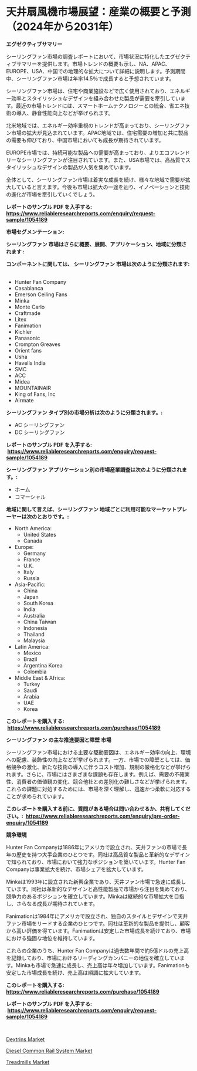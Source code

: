 <p><h1>天井扇風機市場展望：産業の概要と予測（2024年から2031年）</h1></p><p><strong>エグゼクティブサマリー</strong></p>
<p><p>シーリングファン市場の調査レポートにおいて、市場状況に特化したエグゼクティブサマリーを提供します。市場トレンドの概要も示し、NA、APAC、EUROPE、USA、中国での地理的な拡大について詳細に説明します。予測期間中、シーリングファン市場は年率14.5％で成長すると予想されています。</p><p>シーリングファン市場は、住宅や商業施設などで広く使用されており、エネルギー効率とスタイリッシュなデザインを組み合わせた製品が需要を牽引しています。最近の市場トレンドには、スマートホームテクノロジーとの統合、省エネ技術の導入、静音性能向上などが挙げられます。</p><p>北米地域では、エネルギー効率重視のトレンドが高まっており、シーリングファン市場の拡大が見込まれています。APAC地域では、住宅需要の増加と共に製品の需要も伸びており、中国市場においても成長が期待されています。</p><p>EUROPE市場では、持続可能な製品への需要が高まっており、よりエコフレンドリーなシーリングファンが注目されています。また、USA市場では、高品質でスタイリッシュなデザインの製品が人気を集めています。</p><p>全体として、シーリングファン市場は着実な成長を続け、様々な地域で需要が拡大していると言えます。今後も市場は拡大の一途を辿り、イノベーションと技術の進化が市場を牽引していくでしょう。</p></p>
<p><strong>レポートのサンプル PDF を入手する: <a href="https://www.reliableresearchreports.com/enquiry/request-sample/1054189">https://www.reliableresearchreports.com/enquiry/request-sample/1054189</a></strong></p>
<p><strong>市場セグメンテーション:</strong></p>
<p><strong> シーリングファン 市場はさらに概要、展開、アプリケーション、地域に分類されます :</strong></p>
<p><strong>コンポーネントに関しては、 シーリングファン 市場は次のように分類されます: &nbsp;</strong></p>
<p><ul><li>Hunter Fan Company</li><li>Casablanca</li><li>Emerson Ceiling Fans</li><li>Minka</li><li>Monte Carlo</li><li>Craftmade</li><li>Litex</li><li>Fanimation</li><li>Kichler</li><li>Panasonic</li><li>Crompton Greaves</li><li>Orient fans</li><li>Usha</li><li>Havells India</li><li>SMC</li><li>ACC</li><li>Midea</li><li>MOUNTAINAIR</li><li>King of Fans, Inc</li><li>Airmate</li></ul></p>
<p><strong> シーリングファン タイプ別の市場分析は次のように分類されます。:</strong></p>
<p><ul><li>AC シーリングファン</li><li>DC シーリングファン</li></ul></p>
<p><strong>レポートのサンプル PDF を入手する: &nbsp;<a href="https://www.reliableresearchreports.com/enquiry/request-sample/1054189">https://www.reliableresearchreports.com/enquiry/request-sample/1054189</a></strong></p>
<p><strong> シーリングファン アプリケーション別の市場産業調査は次のように分類されます。:</strong></p>
<p><ul><li>ホーム</li><li>コマーシャル</li></ul></p>
<p><strong>地域に関して言えば、シーリングファン 地域ごとに利用可能なマーケットプレーヤーは次のとおりです。:</strong></p>
<p><ul>
    <li>
        North America:
        <ul>
            <li>United States</li>
            <li>Canada</li>
        </ul>
    </li>
    <li>
        Europe:
        <ul>
            <li>Germany</li>
            <li>France</li>
            <li>U.K.</li>
            <li>Italy</li>
            <li>Russia</li>
        </ul>
    </li>
    <li>
        Asia-Pacific:
        <ul>
            <li>China</li>
            <li>Japan</li>
            <li>South Korea</li>
            <li>India</li>
            <li>Australia</li>
            <li>China Taiwan</li>
            <li>Indonesia</li>
            <li>Thailand</li>
            <li>Malaysia</li>
        </ul>
    </li>
    <li>
        Latin America:
        <ul>
            <li>Mexico</li>
            <li>Brazil</li>
            <li>Argentina Korea</li>
            <li>Colombia</li>
        </ul>
    </li>
    <li>
        Middle East & Africa:
        <ul>
            <li>Turkey</li>
            <li>Saudi</li>
            <li>Arabia</li>
            <li>UAE</li>
            <li>Korea</li>
        </ul>
    </li>
    </ul></p>
<p><strong>このレポートを購入する: &nbsp;<a href="https://www.reliableresearchreports.com/purchase/1054189">https://www.reliableresearchreports.com/purchase/1054189</a></strong></p>
<p><strong>シーリングファン の主な推進要因と障壁 市場</strong></p>
<p><p>シーリングファン市場における主要な駆動要因は、エネルギー効率の向上、環境への配慮、装飾性の向上などが挙げられます。一方、市場での障壁としては、価格競争の激化、新たな技術の導入に伴うコスト増加、規制の厳格化などが挙げられます。さらに、市場にはさまざまな課題も存在します。例えば、需要の不確実性、消費者の価値観の変化、競合他社との差別化の難しさなどが挙げられます。これらの課題に対処するためには、市場を深く理解し、迅速かつ柔軟に対応することが求められています。</p></p>
<p><strong>このレポートを購入する前に、質問がある場合は問い合わせるか、共有してください。:&nbsp; <a href="https://www.reliableresearchreports.com/enquiry/pre-order-enquiry/1054189">https://www.reliableresearchreports.com/enquiry/pre-order-enquiry/1054189</a></strong></p>
<p><strong>競争環境</strong></p>
<p><p>Hunter Fan Companyは1886年にアメリカで設立され、天井ファンの市場で長年の歴史を持つ大手企業のひとつです。同社は高品質な製品と革新的なデザインで知られており、市場において強力なポジションを築いています。Hunter Fan Companyは事業拡大を続け、市場シェアを拡大しています。</p><p>Minkaは1993年に設立された新興企業であり、天井ファン市場で急速に成長しています。同社は革新的なデザインと高性能製品で市場から注目を集めており、競争力のあるポジションを確立しています。Minkaは継続的な市場拡大を目指し、さらなる成長が期待されています。</p><p>Fanimationは1984年にアメリカで設立され、独自のスタイルとデザインで天井ファン市場をリードする企業のひとつです。同社は革新的な製品を提供し、顧客から高い評価を得ています。Fanimationは安定した市場成長を続けており、市場における強固な地位を維持しています。</p><p>これらの企業のうち、Hunter Fan Companyは過去数年間で約5億ドルの売上高を記録しており、市場におけるリーディングカンパニーの地位を確立しています。Minkaも市場で急速に成長し、売上高は年々増加しています。Fanimationも安定した市場成長を続け、売上高は順調に拡大しています。</p></p>
<p><strong>このレポートを購入する: &nbsp; <a href="https://www.reliableresearchreports.com/purchase/1054189">https://www.reliableresearchreports.com/purchase/1054189</a></strong></p>
<p><strong>レポートのサンプル PDF を入手する: &nbsp;<a href="https://www.reliableresearchreports.com/enquiry/request-sample/1054189">https://www.reliableresearchreports.com/enquiry/request-sample/1054189</a></strong><strong></strong></p>
<p>&nbsp;</p>
<p><p><a href="https://view.publitas.com/reportprime-1/dextrins-market-size-share-trends-analysis-report-by-application-regional-outlook-competitive-strategies-and-segment-forecasts-2023-2030/">Dextrins Market</a></p><p><a href="https://github.com/Hazelklievgspy6vdcsmu106w/Market-Research-Report-List-1/blob/main/diesel-common-rail-system-market.md">Diesel Common Rail System Market</a></p><p><a href="https://view.publitas.com/reportprime-1/decoding-the-treadmills-market-a-deep-dive-into-the-latest-market-trends-market-segmentation-and-competitive-analysis/">Treadmills Market</a></p></p>